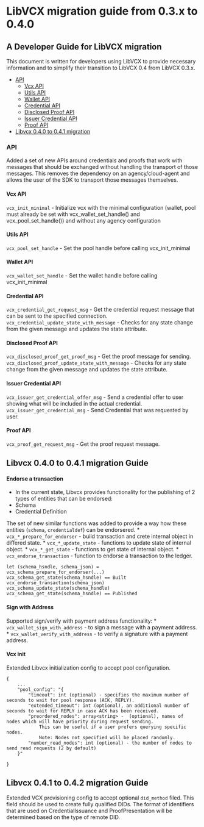 # LibVCX migration guide from 0.3.x to 0.4.0

## A Developer Guide for LibVCX migration

This document is written for developers using LibVCX to provide necessary information and
to simplify their transition to LibVCX 0.4 from LibVCX 0.3.x.

* [API]()
    * [Vcx API](#vcx-api)
    * [Utils API](#utils-api)
    * [Wallet API](#wallet-api)
    * [Credential API](#credential-api)
    * [Disclosed Proof API](#disclosed-proof-api)
    * [Issuer Credential API](#issuer-credential-api)
    * [Proof API](#proof-api)
* [Libvcx 0.4.0 to 0.4.1 migration](#libvcx-040-to-041-migration-guide)


### API

Added a set of new APIs around credentials and proofs that work with messages that should be exchanged without handling the transport of those messages.
This removes the dependency on an agency/cloud-agent and allows the user of the SDK to transport those messages themselves.


#### Vcx API

`vcx_init_minimal` - Initialize vcx with the minimal configuration (wallet, pool must already be set with  vcx_wallet_set_handle() and vcx_pool_set_handle()) and without any agency configuration


#### Utils API

`vcx_pool_set_handle` - Set the pool handle before calling vcx_init_minimal


#### Wallet API

`vcx_wallet_set_handle` - Set the wallet handle before calling vcx_init_minimal

#### Credential API

`vcx_credential_get_request_msg` - Get the credential request message that can be sent to the specified connection.
`vcx_credential_update_state_with_message` - Checks for any state change from the given message and updates the  state attribute.


#### Disclosed Proof API

`vcx_disclosed_proof_get_proof_msg` - Get the proof message for sending.
`vcx_disclosed_proof_update_state_with_message` -  Checks for any state change from the given message and updates the  state attribute.


#### Issuer Credential API

`vcx_issuer_get_credential_offer_msg` - Send a credential offer to user showing what will be included in the actual credential.
`vcx_issuer_get_credential_msg` - Send Credential that was requested by user.


#### Proof API

`vcx_proof_get_request_msg` - Get the proof request message.


## Libvcx 0.4.0 to 0.4.1 migration Guide

#### Endorse a transaction

* In the current state, Libvcx provides functionality for the publishing of 2 types of entities that can be endorsed:
* Schema
* Credential Definition

The set of new similar functions was added to provide a way how these entities (`schema`, `credentialdef`) can be endorsered.
    * `vcx_*_prepare_for_endorser` - build transaction and crete internal object in differed state.
    * `vcx_*_update_state` - functions to update state of internal object.
    * `vcx_*_get_state` - functions to get state of internal object.
    * `vcx_endorse_transaction` - function to endorse a transaction to the ledger.

```
let (schema_hsndle, schema_json) = vcx_schema_prepare_for_endorser(...)
vcx_schema_get_state(schema_hsndle) == Built
vcx_endorse_transaction(schema_json)
vcx_schema_update_state(schema_hsndle)
vcx_schema_get_state(schema_hsndle) == Published
```

#### Sign with Address

Supported sign/verify with payment address functionality:
    * `vcx_wallet_sign_with_address` - to sign a message with a payment address.
    * `vcx_wallet_verify_with_address` - to verify a signature with a payment address.

#### Vcx init

Extended Libvcx initialization config to accept pool configuration.
```
{
    ...
    "pool_config": "{
        "timeout": int (optional) - specifies the maximum number of seconds to wait for pool response (ACK, REPLY).
        "extended_timeout": int (optional), an additional number of seconds to wait for REPLY in case ACK has been received.
        "preordered_nodes": array<string> -  (optional), names of nodes which will have priority during request sending.
            This can be useful if a user prefers querying specific nodes.
            Note: Nodes not specified will be placed randomly.
        "number_read_nodes": int (optional) - the number of nodes to send read requests (2 by default)
    }"

}
```

## Libvcx 0.4.1 to 0.4.2 migration Guide

Extended VCX provisioning config to accept optional `did_method` filed.
This field should be used to create fully qualified DIDs.
The format of identifiers that are used on CredentialIssuance and ProofPresentation will be determined based on the type of remote DID.
